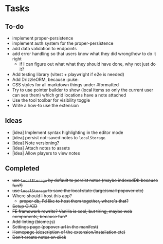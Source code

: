 # Tasks

## To-do

- implement proper-persistence
- implement auth system for the proper-persistence
- add data validation to endpoints
- add error handling so that users know what they did wrong/how to do it right
  - if I can figure out what what they should have done, why not just do it?
- Add testing library (vitest + playwright if e2e is needed)
- Add DrizzleORM, because :puke:
- CSS styles for all markdown things under #formatted
- Try to use pointer builder to show (local items so only the current user can see them) which grid locations have a note attached
- Use the tool toolbar for visibility toggle
- Write a how-to use the extension

## Ideas

- [idea] Implement syntax highlighting in the editor mode
- [idea] persist not-saved notes to `localStorage`.
- [idea] Note versioning?
- [idea] Attach notes to assets
- [idea] Allow players to view notes

## Completed

- ~~use `localStorage` by default to persist notes (maybe indexedDb because fun?)~~
- ~~use `localStorage` to save the local state (large/small popover etc)~~
- ~~Where should I host this app?~~
  - ~~proper db, I'd like to host them together, where's that?~~
- ~~Setup CI/CD~~
- ~~FE framework rewrite? Vanilla is cool, but tiring, maybe web components, because fun?~~
- ~~Add linting (biome.js)~~
- ~~Settings page (popover url in the manifest)~~
- ~~Homepage (description of the extension/installation etc)~~
- ~~Don't create notes on click~~
